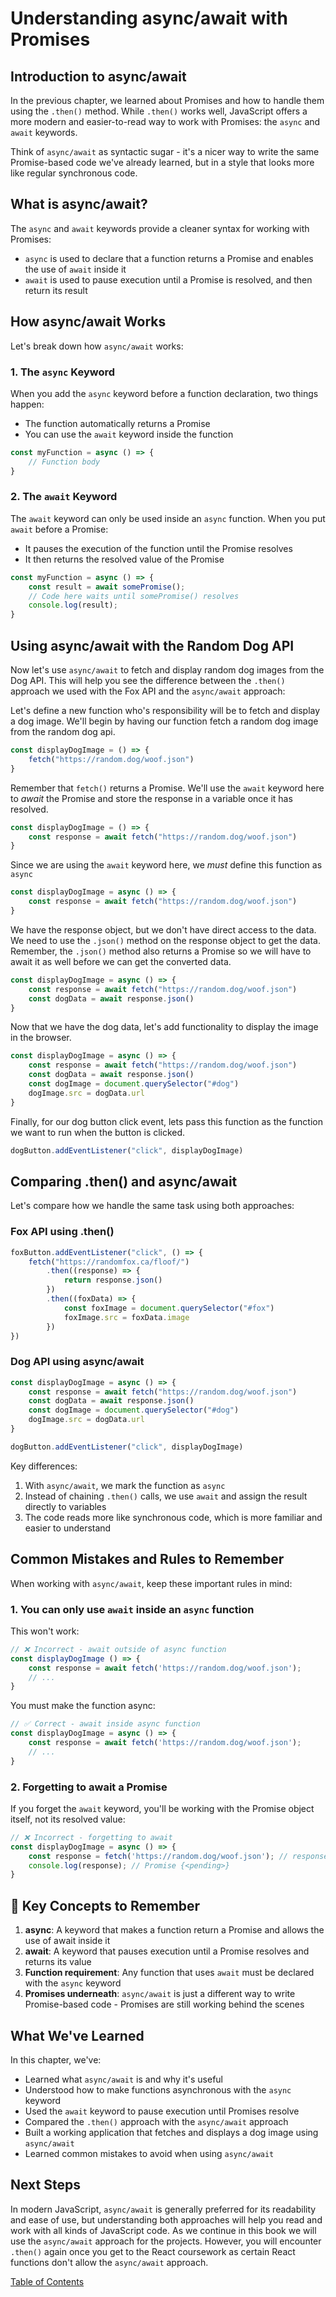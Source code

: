 # Understanding async/await with Promises

## Introduction to async/await

In the previous chapter, we learned about Promises and how to handle them using the `.then()` method. While `.then()` works well, JavaScript offers a more modern and easier-to-read way to work with Promises: the `async` and `await` keywords.

Think of `async/await` as syntactic sugar - it's a nicer way to write the same Promise-based code we've already learned, but in a style that looks more like regular synchronous code.

## What is async/await?

The `async` and `await` keywords provide a cleaner syntax for working with Promises:

- `async` is used to declare that a function returns a Promise and enables the use of `await` inside it
- `await` is used to pause execution until a Promise is resolved, and then return its result

## How async/await Works

Let's break down how `async/await` works:

### 1. The `async` Keyword

When you add the `async` keyword before a function declaration, two things happen:
- The function automatically returns a Promise
- You can use the `await` keyword inside the function

```javascript
const myFunction = async () => {
    // Function body
}
```

### 2. The `await` Keyword

The `await` keyword can only be used inside an `async` function. When you put `await` before a Promise:
- It pauses the execution of the function until the Promise resolves
- It then returns the resolved value of the Promise

```javascript
const myFunction = async () => {
    const result = await somePromise();
    // Code here waits until somePromise() resolves
    console.log(result);
}
```

## Using async/await with the Random Dog API

Now let's use `async/await` to fetch and display random dog images from the Dog API. This will help you see the difference between the `.then()` approach we used with the Fox API and the `async/await` approach:

Let's define a new function who's responsibility will be to fetch and display a dog image. We'll begin by having our function fetch a random dog image from the random dog api.

```javascript
const displayDogImage = () => {
    fetch("https://random.dog/woof.json")
}
```

Remember that `fetch()` returns a Promise. We'll use the `await` keyword here to *await* the Promise and store the response in a variable once it has resolved. 

```javascript
const displayDogImage = () => {
    const response = await fetch("https://random.dog/woof.json")
} 
```

Since we are using the `await` keyword here, we *must* define this function as `async`

```javascript
const displayDogImage = async () => {
    const response = await fetch("https://random.dog/woof.json")
}
```

We have the response object, but we don't have direct access to the data. We need to use the `.json()` method on the response object to get the data. Remember, the `.json()` method also returns a Promise so we will have to await it as well before we can get the converted data. 

```javascript
const displayDogImage = async () => {
    const response = await fetch("https://random.dog/woof.json")
    const dogData = await response.json()
}
```

Now that we have the dog data, let's add functionality to display the image in the browser.

```javascript
const displayDogImage = async () => {
    const response = await fetch("https://random.dog/woof.json")
    const dogData = await response.json()
    const dogImage = document.querySelector("#dog")
    dogImage.src = dogData.url
}
```

Finally, for our dog button click event, lets pass this function as the function we want to run when the button is clicked.

```javascript
dogButton.addEventListener("click", displayDogImage)
```

## Comparing .then() and async/await

Let's compare how we handle the same task using both approaches:

### Fox API using .then()

```javascript
foxButton.addEventListener("click", () => {
    fetch("https://randomfox.ca/floof/")
        .then((response) => {
            return response.json()
        })
        .then((foxData) => {
            const foxImage = document.querySelector("#fox")
            foxImage.src = foxData.image
        })
})
```

### Dog API using async/await

```javascript
const displayDogImage = async () => {
    const response = await fetch("https://random.dog/woof.json")
    const dogData = await response.json()
    const dogImage = document.querySelector("#dog")
    dogImage.src = dogData.url
}

dogButton.addEventListener("click", displayDogImage)
```

Key differences:
1. With `async/await`, we mark the function as `async`
2. Instead of chaining `.then()` calls, we use `await` and assign the result directly to variables
4. The code reads more like synchronous code, which is more familiar and easier to understand

## Common Mistakes and Rules to Remember

When working with `async/await`, keep these important rules in mind:

### 1. You can only use `await` inside an `async` function

This won't work:
```javascript
// ❌ Incorrect - await outside of async function
const displayDogImage () => {
    const response = await fetch('https://random.dog/woof.json');
    // ...
}
```

You must make the function async:
```javascript
// ✅ Correct - await inside async function
const displayDogImage = async () => {
    const response = await fetch('https://random.dog/woof.json');
    // ...
}
```

### 2. Forgetting to await a Promise

If you forget the `await` keyword, you'll be working with the Promise object itself, not its resolved value:

```javascript
// ❌ Incorrect - forgetting to await
const displayDogImage = async () => {
    const response = fetch('https://random.dog/woof.json'); // response is a Promise, not the actual response
    console.log(response); // Promise {<pending>}
}
```

## 📓 Key Concepts to Remember

1. **async**: A keyword that makes a function return a Promise and allows the use of await inside it
2. **await**: A keyword that pauses execution until a Promise resolves and returns its value
4. **Function requirement**: Any function that uses `await` must be declared with the `async` keyword
5. **Promises underneath**: `async/await` is just a different way to write Promise-based code - Promises are still working behind the scenes

## What We've Learned

In this chapter, we've:
- Learned what `async/await` is and why it's useful
- Understood how to make functions asynchronous with the `async` keyword
- Used the `await` keyword to pause execution until Promises resolve
- Compared the `.then()` approach with the `async/await` approach
- Built a working application that fetches and displays a dog image using `async/await`
- Learned common mistakes to avoid when using `async/await`

## Next Steps

In modern JavaScript, `async/await` is generally preferred for its readability and ease of use, but understanding both approaches will help you read and work with all kinds of JavaScript code. As we continue in this book we will use the `async/await` approach for the projects. However, you will encounter `.then()` again once you get to the React coursework as certain React functions don't allow the `async/await` approach. 

[Table of Contents](../README.md)